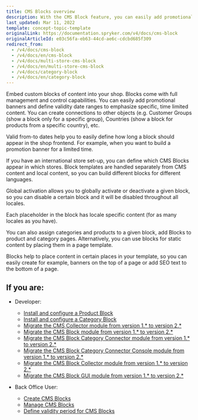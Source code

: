 ```yaml
---
title: CMS Blocks overview
description: With the CMS Block feature, you can easily add promotional banners and define validity date ranges to emphasize specific, time-limited content.
last_updated: Mar 11, 2022
template: concept-topic-template
originalLink: https://documentation.spryker.com/v4/docs/cms-block
originalArticleId: e03c56fa-eb63-44cd-ae6c-cdcbd685f309
redirect_from:
  - /v4/docs/cms-block
  - /v4/docs/en/cms-block
  - /v4/docs/multi-store-cms-block
  - /v4/docs/en/multi-store-cms-block
  - /v4/docs/category-block
  - /v4/docs/en/category-block
---
```


Embed custom blocks of content into your shop. Blocks come with full management and control capabilities. You can easily add promotional banners and define validity date ranges to emphasize specific, time limited content. You can create connections to other objects (e.g. Customer Groups (show a block only for a specific group), Countries (show a block for products from a specific country), etc.

Valid from-to dates help you to easily define how long a block should appear in the shop frontend. For example, when you want to build a promotion banner for a limited time.

If you have an international store set-up, you can define which CMS Blocks appear in which stores. Block templates are handled separately from CMS content and local content, so you can build different blocks for different languages.

Global activation allows you to globally activate or deactivate a given block, so you can disable a certain block and it will be disabled throughout all locales.

Each placeholder in the block has locale specific content (for as many locales as you have).

You can also assign categories and products to a given block, add Blocks to product and category pages. Alternatively, you can use blocks for static content by placing them in a page template.

Blocks help to place content in certain places in your template, so you can easily create for example, banners on the top of a page or add SEO text to the bottom of a page.

## If you are:

- Developer:
    - [Install and configure a Product Block](/docs/scos/dev/feature-integration-guides/{{page.version}}/installing-the-product-cms-block.html)
    - [Install and configure a Category Block](/docs/scos/dev/feature-integration-guides/{{page.version}}/installing-the-category-cms-blocks.html)
    - [Migrate the CMS Collector module from version 1.* to version 2.*](/docs/scos/dev/module-migration-guides/migration-guide-cmscollector.html)
    - [Migrate the CMS Block module from version 1.* to version 2.*](/docs/scos/dev/module-migration-guides/migration-guide-cmsblock.html#upgrading-from-version-1-to-version-2)
    - [Migrate the CMS Block Category Connector module from version 1.* to version 2.*](/docs/scos/dev/module-migration-guides/migration-guide-cms-block-category-connector.html)
    - [Migrate the CMS Block Category Connector Console module from version 1.* to version 2.*](/docs/scos/dev/module-migration-guides/migration-guide-cmsblockcategoryconnector-migration-console.html)
    - [Migrate the CMS Block Collector  module from version 1.* to version 2.*](/docs/scos/dev/module-migration-guides/migration-guide-cms-block-collector.html)
    - [Migrate the CMS Block GUI  module from version 1.* to version 2.*](/docs/scos/dev/module-migration-guides/migration-guide-cmsblockgui.html)

- Back Office User:
    - [Create CMS Blocks](/docs/scos/user/back-office-user-guides/{{page.version}}/content/blocks/creating-cms-blocks.html)
    - [Manage CMS Blocks](/docs/scos/user/back-office-user-guides/{{page.version}}/content/blocks/managing-cms-blocks.html)
    - [Define validity period for CMS Blocks](/docs/scos/user/back-office-user-guides/{{page.version}}/content/blocks/defining-validity-period-for-cms-blocks.html)
